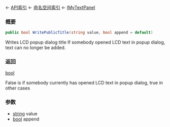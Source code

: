 ← [API索引](Api-Index) ← [命名空间索引](Namespace-Index) ← [IMyTextPanel](Sandbox.ModAPI.Ingame.IMyTextPanel)

### 概要

```csharp
public bool WritePublicTitle(string value, bool append = default)
```

Writes LCD popup dialog title If somebody opened LCD text in popup dialog, text can no longer be added.

### 返回

[bool](https://docs.microsoft.com/en-us/dotnet/api/System.Boolean?view=netframework-4.6)

False is if somebody currently has opened LCD text in popup dialog, true in other cases

### 参数

* [string](https://docs.microsoft.com/en-us/dotnet/api/System.String?view=netframework-4.6) value
* [bool](https://docs.microsoft.com/en-us/dotnet/api/System.Boolean?view=netframework-4.6) append
